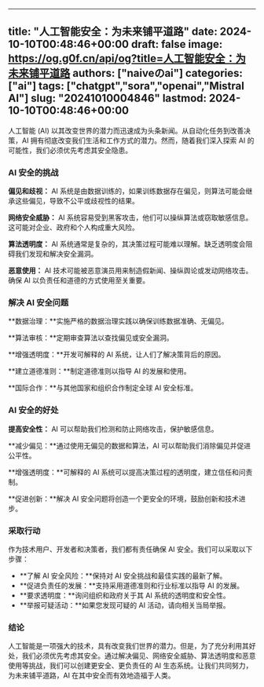 
---
title: "人工智能安全：为未来铺平道路"
date: 2024-10-10T00:48:46+00:00
draft: false
image: https://og.g0f.cn/api/og?title=人工智能安全：为未来铺平道路
authors: ["naiveのai"]
categories: ["ai"]
tags: ["chatgpt","sora","openai","Mistral AI"]
slug: "20241010004846"
lastmod: 2024-10-10T00:48:46+00:00
---
人工智能 (AI) 以其改变世界的潜力而迅速成为头条新闻。从自动化任务到改善决策，AI 拥有彻底改变我们生活和工作方式的潜力。然而，随着我们深入探索 AI 的可能性，我们必须优先考虑其安全隐患。

### AI 安全的挑战

**偏见和歧视：** AI 系统是由数据训练的，如果训练数据存在偏见，则算法可能会继承这些偏见，导致不公平或歧视性的结果。

**网络安全威胁：** AI 系统容易受到黑客攻击，他们可以操纵算法或窃取敏感信息。这可能对企业、政府和个人构成重大风险。

**算法透明度：** AI 系统通常是复杂的，其决策过程可能难以理解。缺乏透明度会阻碍我们发现和解决安全漏洞。

**恶意使用：** AI 技术可能被恶意演员用来制造假新闻、操纵舆论或发动网络攻击。确保 AI 以负责任和道德的方式使用至关重要。

### 解决 AI 安全问题

**数据治理：**实施严格的数据治理实践以确保训练数据准确、无偏见。

**算法审核：**定期审查算法以查找偏见或安全漏洞。

**增强透明度：**开发可解释的 AI 系统，让人们了解决策背后的原因。

**建立道德准则：**制定道德准则以指导 AI 的发展和使用。

**国际合作：**与其他国家和组织合作制定全球 AI 安全标准。

### AI 安全的好处

**提高安全性：** AI 可以帮助我们检测和防止网络攻击，保护敏感信息。

**减少偏见：**通过使用无偏见的数据和算法，AI 可以帮助我们消除偏见并促进公平性。

**增强透明度：**可解释的 AI 系统可以提高决策过程的透明度，建立信任和问责制。

**促进创新：**解决 AI 安全问题将创造一个更安全的环境，鼓励创新和技术进步。

### 采取行动

作为技术用户、开发者和决策者，我们都有责任确保 AI 安全。我们可以采取以下步骤：

* **了解 AI 安全风险：**保持对 AI 安全挑战和最佳实践的最新了解。
* **促进负责任的发展：**支持采用道德准则和行业标准以指导 AI 的发展。
* **要求透明度：**询问组织和政府关于其 AI 系统的透明度和安全性。
* **举报可疑活动：**如果您发现可疑的 AI 活动，请向相关当局举报。

### 结论

人工智能是一项强大的技术，具有改变我们世界的潜力。但是，为了充分利用其好处，我们必须优先考虑其安全。通过解决偏见、网络安全威胁、算法透明度和恶意使用等挑战，我们可以创建更安全、更负责任的 AI 生态系统。让我们共同努力，为未来铺平道路，AI 在其中安全而有效地造福于人类。